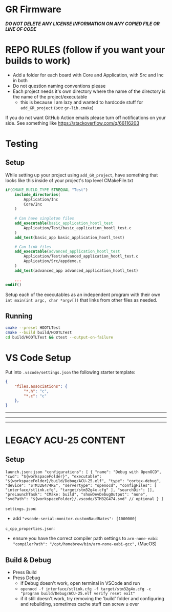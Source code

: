 # GR Firmware

**_DO NOT DELETE ANY LICENSE INFORMATION ON ANY COPIED FILE OR LINE OF CODE_**

# REPO RULES (follow if you want your builds to work)
- Add a folder for each board with Core and Application, with Src and Inc in both
- Do not question naming conventions please
- Each project needs it's own directory where the name of the directory is the name of the project/executable
  - this is because I am lazy and wanted to hardcode stuff for `add_GR_project` (see `gr-lib.cmake`)

If you do not want GitHub Action emails please turn off notifications on your side. See something like https://stackoverflow.com/q/66116203

# Testing

## Setup
While setting up your project using `add_GR_project`, have something that looks like this inside of your project's top level CMakeFile.txt
```cmake
if(CMAKE_BUILD_TYPE STREQUAL "Test")
    include_directories(
        Application/Inc
        Core/Inc
    )
    
    # Can have singleton files
    add_executable(basic_application_hootl_test
        Application/Test/basic_application_hootl_test.c
    )
    add_test(basic_app basic_application_hootl_test)

    # Can link files
    add_executable(advanced_application_hootl_test
        Application/Test/advanced_application_hootl_test.c
        Application/Src/appdemo.c
    )
    add_test(advanced_app advanced_application_hootl_test)

    ...
endif()
```

Setup each of the executables as an independent program with their own `int main(int argc, char *argv[])` that links from other files as needed.

## Running

```bash
cmake --preset HOOTLTest
cmake --build build/HOOTLTest
cd build/HOOTLTest && ctest --output-on-failure
```

# VS Code Setup

Put into `.vscode/settings.json` the following starter template:
```json
{
    "files.associations": {
        "*.h": "c",
        "*.c": "c"
    },
}
```

---

---

---

# LEGACY ACU-25 CONTENT

## Setup
`launch.json`:
    ```json
    "configurations": [
        {
            "name": "Debug with OpenOCD",
            "cwd": "${workspaceFolder}",
            "executable": "${workspaceFolder}/build/Debug/ACU-25.elf",
            "type": "cortex-debug",
            "device": "STM32G474RE",
            "servertype": "openocd",
            "configFiles": [
                "interface/stlink.cfg",
                "target/stm32g4x.cfg"
            ],
            "searchDir": [],
            "preLaunchTask": "CMake: build",
            "showDevDebugOutput": "none",
            "svdPath": "${workspaceFolder}/.vscode/STM32G474.svd" // optional
        }
    ]
    ```

`settings.json`:
- add `"vscode-serial-monitor.customBaudRates": [1000000]`

`c_cpp_properties.json`:
- ensure you have the correct compiler path settings to `arm-none-eabi`: `"compilerPath": "/opt/homebrew/bin/arm-none-eabi-gcc",` (MacOS)

## Build & Debug
- Press Build
- Press Debug
    - if Debug doesn't work, open terminal in VSCode and run 
    - `openocd -f interface/stlink.cfg -f target/stm32g4x.cfg -c "program build/Debug/ACU-25.elf verify reset exit"`
    - if it still doesn't work, try removing the 'build' folder and configuring and rebuilding, sometimes cache stuff can screw u over

<!-- TODO: Create a section about how to make a new project from scratch, also probably explain how the infrastructure lets it work -->
